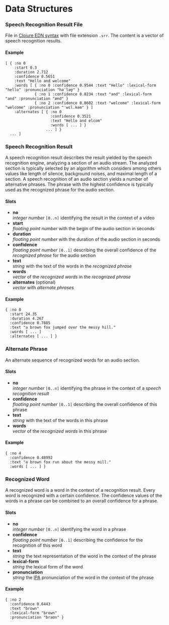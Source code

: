 Data Structures
===============

### Speech Recognition Result File
File in [Clojure EDN syntax](http://edn-format.org/) with file extension `.srr`.
The content is a vector of speech recognition results.
#### Example
	[ { :no 0
	    :start 0.3
	    :duration 2.712
	    :confidence 0.5651
	    :text "Hello and welcome"
	    :words [ { :no 0 :confidence 0.9544 :text "Hello" :lexical-form "hello" :pronunciation "həˈləʊ̯" }
	             { :no 1 :confidence 0.8234 :text "and" :lexical-form "and" :pronunciation "ænd" }
	             { :no 2 :confidence 0.8602 :text "welcome" :lexical-form "welcome" :pronunciation "ˈwɛl.kəm" } ]
	    :alternates [ { :no 0
	                    :confidence 0.3521
	                    :text "Hello and elcom"
	                    :words [ ... ] }
	                  ... ] }
	  ... ]

### Speech Recognition Result
A speech recognition result describes the result yielded by the speech
recognition engine, analyzing a section of an audio stream. 
The analyzed section is typically selected by an algorithm which considers
among others values like length of silence, background noises, and
maximal length of a section.
A speech recognition of an audio section yields a number of alternative 
phrases. The phrase with the highest confidence is typically used as the
recognized phrase for the audio section.
#### Slots
* **no**  
  _integer number_ `[0..n]` identifying the result in the context of a video
* **start**  
  _floating point number_ with the begin of the audio section in seconds
* **duration**  
  _floating point number_ with the duration of the audio section in seconds
* **confidence**  
  _floating point number_ `[0..1]` describing the overall confidence of the
  _recognized phrase_ for the audio section
* **text**  
  _string_ with the text of the words in the _recognized phrase_
* **words**  
  _vector_ of the _recognized words_ in the _recognized phrase_
* **alternates** (optional)  
  _vector_ with _alternate phrases_
#### Example
	{ :no 0
	  :start 24.35
	  :duration 4.267
	  :confidence 0.7885
	  :text "a brown fox jumped over the messy hill."
	  :words [ ... ]
	  :alternates [ ... ] }

### Alternate Phrase
An alternate sequence of recognized words for an audio section.
#### Slots
* **no**  
  _integer number_ `[0..n]` identifying the phrase in the context of a _speech 
  recognition result_
* **confidence**  
  _floating point number_ `[0..1]` describing the overall confidence of this phrase
* **text**  
  _string_ with the text of the words in this phrase
* **words**  
  _vector_ of the _recognized words_ in this phrase
#### Example
	{ :no 4
	  :confidence 0.48992
	  :text "a brown fox run about the messy mill."
	  :words [ ... ] }

### Recognized Word
A recognized word is a word in the context of a recognition result. Every word
is recognized with a certain confidence. The confidence values of the words
in a phrase can be combined to an overall confidence for a phrase.
#### Slots
* **no**  
  _integer number_ `[0..n]` identifying the word in a phrase
* **confidence**  
  _floating point number_ `[0..1]` describing the confidence for the recognition
  of this word
* **text**  
  _string_ the text representation of the word in the context of the phrase
* **lexical-form**  
  _string_ the lexical form of the word
* **pronunciation**  
  _string_ the [IPA](http://en.wikipedia.org/wiki/International_Phonetic_Alphabet)
  pronunciation of the word in the context of the phrase
#### Example
	{ :no 2
	  :confidence 0.6443
	  :text "brown"
	  :lexical-form "brown"
	  :pronunciation "braʊn" }

